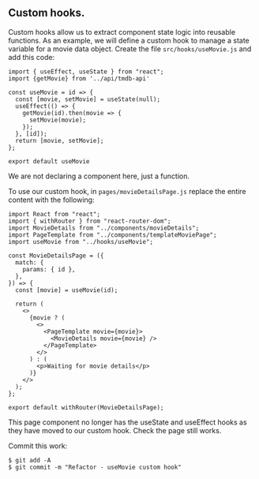 ## Custom hooks.

Custom hooks allow us to extract component state logic into reusable functions. As an example, we will define a custom hook to manage a state variable for a movie data object. Create the file `src/hooks/useMovie.js` and add this code:

```
import { useEffect, useState } from "react";
import {getMovie} from '../api/tmdb-api'

const useMovie = id => {
  const [movie, setMovie] = useState(null);
  useEffect(() => {
    getMovie(id).then(movie => {
      setMovie(movie);
    });
  }, [id]);
  return [movie, setMovie];
};

export default useMovie
```

We are not declaring a component here, just a function.

To use our custom hook, in `pages/movieDetailsPage.js` replace the entire content with the following:

```
import React from "react";
import { withRouter } from "react-router-dom";
import MovieDetails from "../components/movieDetails";
import PageTemplate from "../components/templateMoviePage";
import useMovie from "../hooks/useMovie";

const MovieDetailsPage = ({
  match: {
    params: { id },
  },
}) => {
  const [movie] = useMovie(id);

  return (
    <>
      {movie ? (
        <>
          <PageTemplate movie={movie}>
            <MovieDetails movie={movie} />
          </PageTemplate>
        </>
      ) : (
        <p>Waiting for movie details</p>
      )}
    </>
  );
};

export default withRouter(MovieDetailsPage);
```

This page component no longer has the useState and useEffect hooks as they have moved to our custom hook. Check the page still works.

Commit this work:

```
$ git add -A
$ git commit -m "Refactor - useMovie custom hook"
```
